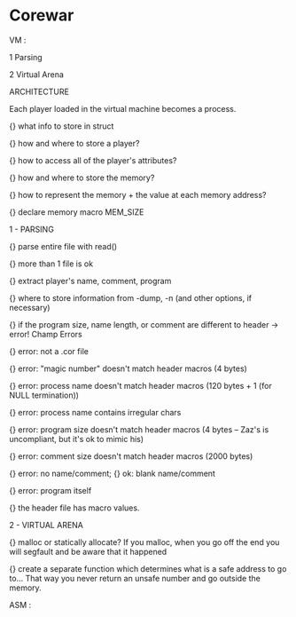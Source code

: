 # Corewar

VM :

1 Parsing

2 Virtual Arena


ARCHITECTURE

Each player loaded in the virtual machine becomes a process.

{} what info to store in struct

{} how and where to store a player?

{} how to access all of the player's attributes?

{} how and where to store the memory?

{} how to represent the memory + the value at each memory address?

{} declare memory macro MEM_SIZE


1 - PARSING


{} parse entire file with read()

{} more than 1 file is ok

{} extract player's name, comment, program

{} where to store information from -dump, -n (and other options, if necessary)

{} if the program size, name length, or comment are different to header -> error! 
    Champ Errors

{} error: not a .cor file

{} error: "magic number" doesn't match header macros (4 bytes)

{} error: process name doesn't match header macros (120 bytes + 1 (for NULL termination))

{} error: process name contains irregular chars

{} error: program size doesn't match header macros (4 bytes – Zaz's is uncompliant, but it's ok to mimic his)

{} error: comment size doesn't match header macros (2000 bytes)

{} error: no name/comment; {} ok: blank name/comment

{} error: program itself

{} the header file has macro values. 


2 - VIRTUAL ARENA

{} malloc or statically allocate?
    If you malloc, when you go off the end you will segfault and be aware that it happened

{} create a separate function which determines what is a safe address to go to...
   That way you never return an unsafe number and go outside the memory.



ASM :

